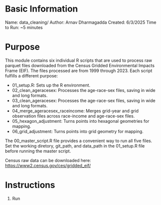 # Basic Information

Name: data_cleaning/
Author: Arnav Dharmagadda
Created: 6/3/2025
Time to Run: ~5 minutes

# Purpose

This module contains six individual R scripts that are used to process raw parquet files downloaded from the Census Gridded Environmental Impacts Frame (EIF). The files processed are from 1999 through 2023. Each script fulfills a different purpose:

* 01_setup.R: Sets up the R environment.
* 02_clean_ageracesex: Processes the age-race-sex files, saving in wide and long formats.
* 03_clean_ageracesex: Processes the age-race-sex files, saving in wide and long formats.
* 04_merge_ageracesex_raceincome: Merges grid-year and grid observation files across race-income and age-race-sex files.
* 05_hexagon_adjustment: Turns points into hexagonal geometries for mapping.
* 06_grid_adjustment: Turns points into grid geometry for mapping.

The 00_master_script.R file provides a convenient way to run all five files. Set the working diretory, git_path, and data_path in the 01_setup.R file before running the master script.

Census raw data can be downloaded here: https://www2.census.gov/ces/gridded_eif/

# Instructions

1. Run